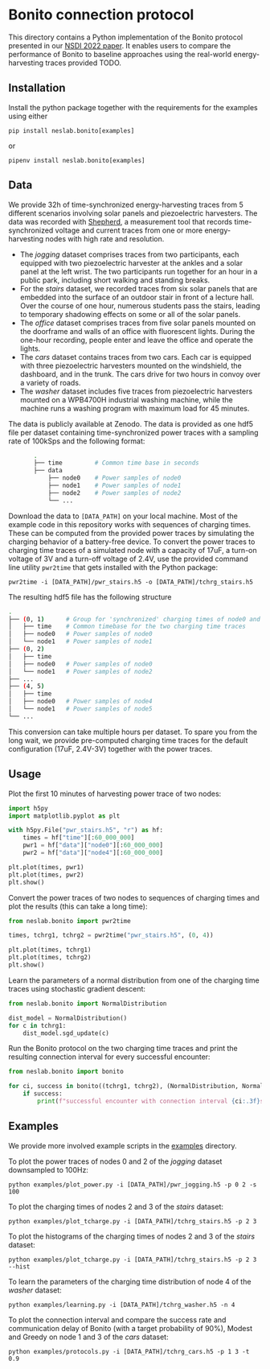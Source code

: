 # Bonito connection protocol

This directory contains a Python implementation of the Bonito protocol presented in our [NSDI 2022 paper](https://nes-lab.org/pubs/2022-Geissdoerfer-Bonito.pdf).
It enables users to compare the performance of Bonito to baseline approaches using the real-world energy-harvesting traces provided TODO.


## Installation

Install the python package together with the requirements for the examples using either

```
pip install neslab.bonito[examples]
```

or

```
pipenv install neslab.bonito[examples]
```

## Data

We provide 32h of time-synchronized energy-harvesting traces from 5 different scenarios involving solar panels and piezoelectric harvesters. The data was recorded with [Shepherd](https://nes-lab.org/pubs/2019-Geissdoerfer-Shepherd.pdf), a measurement tool that records time-synchronized voltage and current traces from one or more energy-harvesting nodes with high rate and resolution.

- The *jogging* dataset comprises traces from two participants, each equipped with two piezoelectric harvester at the ankles and a solar panel at the left wrist. The two participants run together for an hour in a public park, including short walking and standing breaks.
- For the *stairs* dataset, we recorded traces from six solar panels that are embedded into the surface of an outdoor stair in front of a lecture hall. Over the course of one hour, numerous students pass the stairs, leading to temporary shadowing effects on some or all of the solar panels.
- The *office* dataset comprises traces from five solar panels mounted on the doorframe and walls of an office with fluorescent lights. During the one-hour recording, people enter and leave the office and operate the lights.
- The *cars* dataset contains traces from two cars. Each car is equipped with three piezoelectric harvesters mounted on the windshield, the dashboard, and in the trunk. The cars drive for two hours in convoy over a variety of roads.
- The *washer* dataset includes five traces from piezoelectric harvesters mounted on a WPB4700H industrial washing machine, while the machine runs a washing program with maximum load for 45 minutes.

The data is publicly available at Zenodo. The data is provided as one hdf5 file per dataset containing time-synchronized power traces with a sampling rate of 100kSps and the following format:

```bash
	   .
	   ├── time			# Common time base in seconds
	   ├── data
	       ├── node0	# Power samples of node0
	       ├── node1	# Power samples of node1
	       ├── node2	# Power samples of node2
	       └── ...

```

Download the data to `[DATA_PATH]` on your local machine. Most of the example code in this repository works with sequences of charging times. These can be computed from the provided power traces by simulating the charging behavior of a battery-free device. To convert the power traces to charging time traces of a simulated node with a capacity of 17uF, a turn-on voltage of 3V and a turn-off voltage of 2.4V, use the provided command line utility `pwr2time` that gets installed with the Python package:

```
pwr2time -i [DATA_PATH]/pwr_stairs.h5 -o [DATA_PATH]/tchrg_stairs.h5
```

The resulting hdf5 file has the following structure

```bash
.
├── (0, 1)	    # Group for 'synchronized' charging times of node0 and node1
│   ├── time	# Common timebase for the two charging time traces
│   ├── node0	# Power samples of node0
│   └── node1	# Power samples of node1
├── (0, 2)
│   ├── time
│   ├── node0	# Power samples of node0
│   └── node1	# Power samples of node2
├── ...
├── (4, 5)
│   ├── time
│   ├── node0	# Power samples of node4
│   └── node1	# Power samples of node5
└── ...

```

This conversion can take multiple hours per dataset. To spare you from the long wait, we provide pre-computed charging time traces for the default configuration (17uF, 2.4V-3V) together with the power traces.



## Usage

Plot the first 10 minutes of harvesting power trace of two nodes:

```python
import h5py
import matplotlib.pyplot as plt

with h5py.File("pwr_stairs.h5", "r") as hf:
    times = hf["time"][:60_000_000]
    pwr1 = hf["data"]["node0"][:60_000_000]
    pwr2 = hf["data"]["node4"][:60_000_000]

plt.plot(times, pwr1)
plt.plot(times, pwr2)
plt.show()
```

Convert the power traces of two nodes to sequences of charging times and plot the results (this can take a long time):

```python
from neslab.bonito import pwr2time

times, tchrg1, tchrg2 = pwr2time("pwr_stairs.h5", (0, 4))

plt.plot(times, tchrg1)
plt.plot(times, tchrg2)
plt.show()

```

Learn the parameters of a normal distribution from one of the charging time traces using stochastic gradient descent:

```python
from neslab.bonito import NormalDistribution

dist_model = NormalDistribution()
for c in tchrg1:
    dist_model.sgd_update(c)

```

Run the Bonito protocol on the two charging time traces and print the resulting connection interval for every successful encounter:

```python
from neslab.bonito import bonito

for ci, success in bonito((tchrg1, tchrg2), (NormalDistribution, NormalDistribution)):
    if success:
        print(f"successful encounter with connection interval {ci:.3f}s")
```



## Examples

We provide more involved example scripts in the [examples](./examples) directory.

To plot the power traces of nodes 0 and 2 of the *jogging* dataset downsampled to 100Hz:

```
python examples/plot_power.py -i [DATA_PATH]/pwr_jogging.h5 -p 0 2 -s 100
```

To plot the charging times of nodes 2 and 3 of the *stairs* dataset:

```
python examples/plot_tcharge.py -i [DATA_PATH]/tchrg_stairs.h5 -p 2 3
```

To plot the histograms of the charging times of nodes 2 and 3 of the *stairs* dataset:

```
python examples/plot_tcharge.py -i [DATA_PATH]/tchrg_stairs.h5 -p 2 3 --hist
```

To learn the parameters of the charging time distribution of node 4 of the *washer* dataset:

```
python examples/learning.py -i [DATA_PATH]/tchrg_washer.h5 -n 4
```

To plot the connection interval and compare the success rate and communication delay of Bonito (with a target probability of 90%), Modest and Greedy on node 1 and 3 of the *cars* dataset:

```
python examples/protocols.py -i [DATA_PATH]/tchrg_cars.h5 -p 1 3 -t 0.9
```

